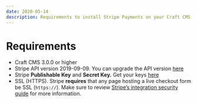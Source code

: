 ```yaml
---
date: 2020-05-14
description: Requirements to install Stripe Payments on your Craft CMS website
---
```


# Requirements

*   Craft CMS 3.0.0 or higher
*   Stripe API version 2019-09-09. You can upgrade the API version [here](https://dashboard.stripe.com/developers)
*   Stripe **Publishable Key** and **Secret Key.** Get your keys [here](http://dashboard.stripe.com/account/apikeys)
*   SSL (HTTPS). Stripe **requires** that any page hosting a live checkout form be SSL (`https://`). Make sure to review [Stripe’s integration security guide](https://stripe.com/docs/security) for more information.
